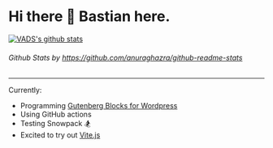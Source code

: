 # Hi there 👋 Bastian here.

[![VADS's github stats](https://github-readme-stats.vercel.app/api?username=VADS&show_icons=true&theme=dracula)](https://github.com/anuraghazra/github-readme-stats)
###### _Github Stats by https://github.com/anuraghazra/github-readme-stats_

---

Currently:
- Programming [Gutenberg Blocks for Wordpress](https://github.com/Bassadin/wp-person-block)
- Using GitHub actions
- Testing Snowpack 🏂
- Excited to try out [Vite.js](https://github.com/vitejs/vite)
